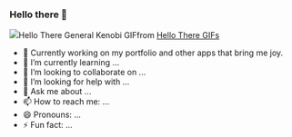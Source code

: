 ### Hello there 👋
<div class="tenor-gif-embed" data-postid="18841535" data-share-method="host" data-aspect-ratio="2.38806" data-width="100%"><img src="https://tenor.com/view/hello-there-general-kenobi-gif-18841535">Hello There General Kenobi GIF</a>from <a href="https://tenor.com/search/hello+there-gifs">Hello There GIFs</a></div> <script type="text/javascript" async src="https://tenor.com/embed.js"> </script>

<!--
**LeoGrouet/LeoGrouet** is a ✨ _special_ ✨ repository because its `README.md` (this file) appears on your GitHub profile.
-->


- 🔭 Currently working on my portfolio and other apps that bring me joy.
- 🌱 I’m currently learning ...
- 👯 I’m looking to collaborate on ...
- 🤔 I’m looking for help with ...
- 💬 Ask me about ...
- 📫 How to reach me: ...
- 😄 Pronouns: ...
- ⚡ Fun fact: ...

